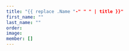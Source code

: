 ```yaml
---
title: "{{ replace .Name "-" " " | title }}"
first_name: ""
last_name: ""
order: 
image:
member: []
---
```


